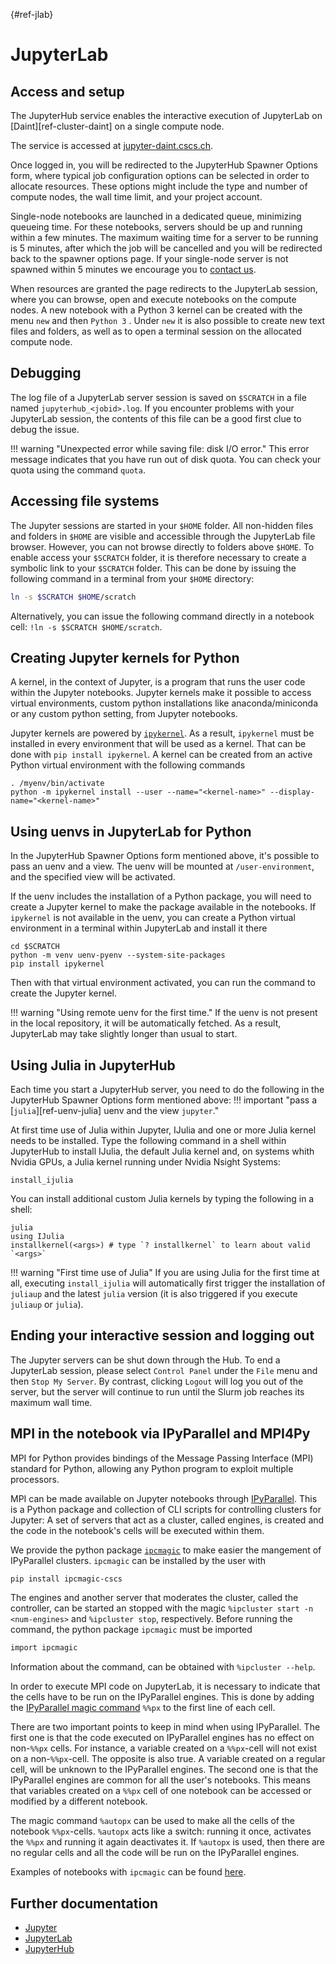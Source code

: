 [](){#ref-jlab}
# JupyterLab

## Access and setup

The JupyterHub service enables the interactive execution of JupyterLab on [Daint][ref-cluster-daint] on a single compute node.

The service is accessed at [jupyter-daint.cscs.ch](https://jupyter-daint.cscs.ch/).

Once logged in, you will be redirected to the JupyterHub Spawner Options form, where typical job configuration options can be selected in order to allocate resources. These options might include the type and number of compute nodes, the wall time limit, and your project account.

Single-node notebooks are launched in a dedicated queue, minimizing queueing time. For these notebooks, servers should be up and running within a few minutes. The maximum waiting time for a server to be running is 5 minutes, after which the job will be cancelled and you will be redirected back to the spawner options page. If your single-node server is not spawned within 5 minutes we encourage you to [contact us](ref-get-in-touch).

When resources are granted the page redirects to the JupyterLab session, where you can browse, open and execute notebooks on the compute nodes. A new notebook with a Python 3 kernel can be created with the menu `new` and then `Python 3` . Under `new` it is also possible to create new text files and folders, as well as to open a terminal session on the allocated compute node.

## Debugging

The log file of a JupyterLab server session is saved on `$SCRATCH` in a file named `jupyterhub_<jobid>.log`. If you encounter problems with your JupyterLab session, the contents of this file can be a good first clue to debug the issue.

!!! warning "Unexpected error while saving file: disk I/O error."
    This error message indicates that you have run out of disk quota.
    You can check your quota using the command `quota`.

## Accessing file systems

The Jupyter sessions are started in your `$HOME` folder. All non-hidden files and folders in `$HOME` are visible and accessible through the JupyterLab file browser. However, you can not browse directly to folders above `$HOME`. To enable access your `$SCRATCH` folder, it is therefore necessary to create a symbolic link to your `$SCRATCH` folder. This can be done by issuing the following command in a terminal from your `$HOME` directory:

```bash
ln -s $SCRATCH $HOME/scratch
```

Alternatively, you can issue the following command directly in a notebook cell: `!ln -s $SCRATCH $HOME/scratch`.

## Creating Jupyter kernels for Python

A kernel, in the context of Jupyter, is a program that runs the user code within the Jupyter notebooks. Jupyter kernels make it possible to access virtual environments, custom python installations like anaconda/miniconda or any custom python setting, from Jupyter notebooks.

Jupyter kernels are powered by [`ipykernel`](https://github.com/ipython/ipykernel).
As a result, `ipykernel` must be installed in every environment that will be used as a kernel.
That can be done with `pip install ipykernel`.
A kernel can be created from an active Python virtual environment with the following commands

```console title="Create a Jupyter kernel"
. /myenv/bin/activate
python -m ipykernel install --user --name="<kernel-name>" --display-name="<kernel-name>"
```

## Using uenvs in JupyterLab for Python

In the JupyterHub Spawner Options form mentioned above, it's possible to pass an uenv and a view.
The uenv will be mounted at `/user-environment`, and the specified view will be activated.

If the uenv includes the installation of a Python package, you will need to create a Jupyter kernel to make the package available in the notebooks.
If `ipykernel` is not available in the uenv, you can create a Python virtual environment in a terminal within JupyterLab and install it there

```console
cd $SCRATCH
python -m venv uenv-pyenv --system-site-packages
pip install ipykernel
```

Then with that virtual environment activated, you can run the command to create the Jupyter kernel.

!!! warning "Using remote uenv for the first time."
    If the uenv is not present in the local repository, it will be automatically fetched.
    As a result, JupyterLab may take slightly longer than usual to start.


## Using Julia in JupyterHub

Each time you start a JupyterHub server, you need to do the following in the JupyterHub Spawner Options form mentioned above:
!!! important "pass a [`julia`][ref-uenv-julia] uenv and the view `jupyter`."

At first time use of Julia within Jupyter, IJulia and one or more Julia kernel needs to be installed. 
Type the following command in a shell within JupyterHub to install IJulia, the default Julia kernel and, on systems whith Nvidia GPUs, a Julia kernel running under Nvidia Nsight Systems:
```console
install_ijulia
```

You can install additional custom Julia kernels by typing the following in a shell:
```console
julia
using IJulia
installkernel(<args>) # type `? installkernel` to learn about valid `<args>`
```

!!! warning "First time use of Julia"
    If you are using Julia for the first time at all, executing `install_ijulia` will automatically first trigger the installation of `juliaup` and the latest `julia` version (it is also triggered if you execute `juliaup` or `julia`).

## Ending your interactive session and logging out

The Jupyter servers can be shut down through the Hub. To end a JupyterLab session, please select `Control Panel` under the `File` menu and then `Stop My Server`. By contrast, clicking `Logout` will log you out of the server, but the server will continue to run until the Slurm job reaches its maximum wall time.

## MPI in the notebook via IPyParallel and MPI4Py

MPI for Python provides bindings of the Message Passing Interface (MPI) standard for Python, allowing any Python program to exploit multiple processors.

MPI can be made available on Jupyter notebooks through [IPyParallel](https://github.com/ipython/ipyparallel). This is a Python package and collection of CLI scripts for controlling clusters for Jupyter: A set of servers that act as a cluster, called engines, is created and the code in the notebook's cells will be executed within them.

We provide the python package [`ipcmagic`](https://github.com/eth-cscs/ipcluster_magic) to make easier the mangement of IPyParallel clusters. `ipcmagic` can be installed by the user with

```bash
pip install ipcmagic-cscs
```

The engines and another server that moderates the cluster, called the controller, can be started an stopped with the magic `%ipcluster start -n <num-engines>` and `%ipcluster stop`, respectively. Before running the command, the python package `ipcmagic` must be imported

```bash
import ipcmagic
```

Information about the command, can be obtained with `%ipcluster --help`.

In order to execute MPI code on JupyterLab, it is necessary to indicate that the cells have to be run on the IPyParallel engines. This is done by adding the [IPyParallel magic command](https://ipyparallel.readthedocs.io/en/latest/tutorial/magics.html) `%%px` to the first line of each cell.

There are two important points to keep in mind when using IPyParallel. The first one is that the code executed on IPyParallel engines has no effect on non-`%%px` cells. For instance, a variable created on a `%%px`-cell will not exist on a non-`%%px`-cell. The opposite is also true. A variable created on a regular cell, will be unknown to the IPyParallel engines. The second one is that the IPyParallel engines are common for all the user's notebooks. This means that variables created on a `%%px` cell of one notebook can be accessed or modified by a different notebook.

The magic command `%autopx` can be used to make all the cells of the notebook `%%px`-cells. `%autopx` acts like a switch: running it once, activates the `%%px` and running it again deactivates it. If `%autopx` is used, then there are no regular cells and all the code will be run on the IPyParallel engines.

Examples of notebooks with `ipcmagic` can be found [here](https://github.com/eth-cscs/ipcluster_magic/tree/master/examples).

## Further documentation

* [Jupyter](http://jupyter.org/)
* [JupyterLab](https://jupyterlab.readthedocs.io/en/stable/)
* [JupyterHub](https://jupyterhub.readthedocs.io/en/stable)
